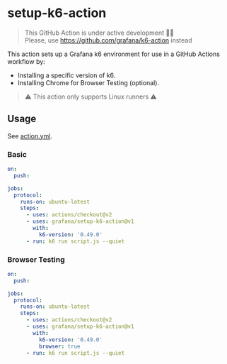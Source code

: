 # setup-k6-action
> This GitHub Action is under active development 🧑‍🏭  
> Please, use https://github.com/grafana/k6-action instead

This action sets up a Grafana k6 environment for use in a GitHub Actions workflow by:

- Installing a specific version of k6.
- Installing Chrome for Browser Testing (optional).

> ⚠️ This action only supports Linux runners ⚠️

## Usage

See [action.yml](action.yaml).

### Basic

```yaml
on:
  push:

jobs:
  protocol:
    runs-on: ubuntu-latest
    steps:
      - uses: actions/checkout@v2
      - uses: grafana/setup-k6-action@v1
        with:
          k6-version: '0.49.0'
      - run: k6 run script.js --quiet
```

### Browser Testing

```yaml
on:
  push:

jobs:
  protocol:
    runs-on: ubuntu-latest
    steps:
      - uses: actions/checkout@v2
      - uses: grafana/setup-k6-action@v1
        with:
          k6-version: '0.49.0'
          browser: true
      - run: k6 run script.js --quiet
```
